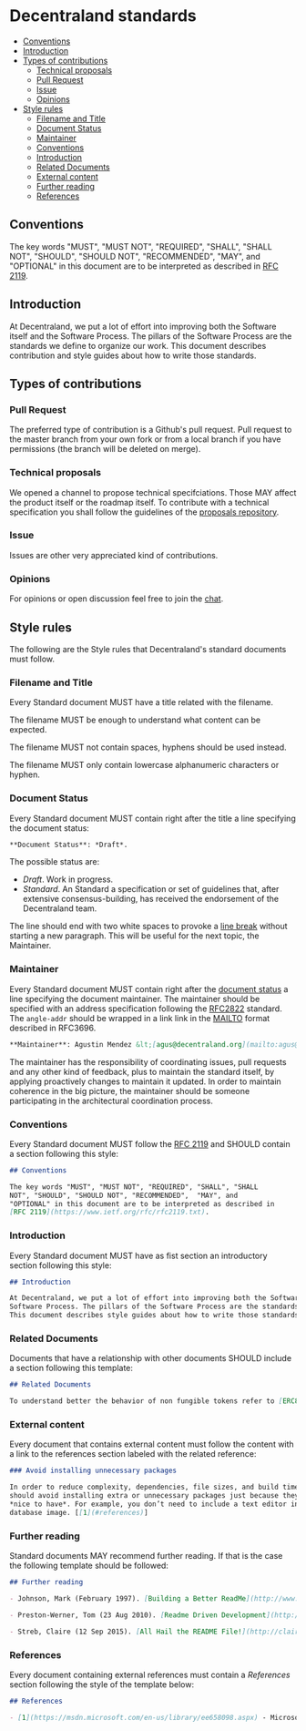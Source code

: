 # Decentraland standards

* [Conventions](#conventions)
* [Introduction](#introduction)
* [Types of contributions](#types-of-contributions)
  * [Technical proposals](#technical-proposals)
  * [Pull Request](#types-of-contributions)
  * [Issue](#issue)
  * [Opinions](#opinions)
* [Style rules](#style-rules)
  * [Filename and Title](#filename-and-title)
  * [Document Status](#document-status)
  * [Maintainer](#maintainer)
  * [Conventions](#conventions)
  * [Introduction](#introduction)
  * [Related Documents](#related-documents)
  * [External content](#external-content)
  * [Further reading](#further-reading)
  * [References](#references)

## Conventions

The key words "MUST", "MUST NOT", "REQUIRED", "SHALL", "SHALL
NOT", "SHOULD", "SHOULD NOT", "RECOMMENDED",  "MAY", and
"OPTIONAL" in this document are to be interpreted as described in
[RFC 2119](https://www.ietf.org/rfc/rfc2119.txt).

## Introduction

At Decentraland, we put a lot of effort into improving both the Software itself and the
Software Process. The pillars of the Software Process are the standards we define to organize our work.
This document describes contribution and style guides about how to write those standards.

## Types of contributions

### Pull Request

The preferred type of contribution is a Github's pull request. Pull request to the master branch from your own fork or from a local branch if you have permissions (the branch will be deleted on merge).

### Technical proposals

We opened a channel to propose technical specifciations. Those MAY affect the product itself or the roadmap itself.
To contribute with a technical specification you shall follow the guidelines of the [proposals repository](https://github.com/decentraland/proposals).

### Issue

Issues are other very appreciated kind of contributions.

### Opinions

For opinions or open discussion feel free to join the [chat](https://chat.decentraland.org).

## Style rules

The following are the Style rules that Decentraland's standard documents must follow.

### Filename and Title

Every Standard document MUST have a title related with the
filename.

The filename MUST be enough to understand what content can be expected.

The filename MUST not contain spaces, hyphens should be used instead.

The filename MUST only contain lowercase alphanumeric characters or hyphen.

### Document Status

Every Standard document MUST contain right after the title
a line specifying the document status:

```markdown
**Document Status**: *Draft*.  
```
The possible status are:

- *Draft*. Work in progress.
- *Standard*. An Standard a specification or set of guidelines that, after extensive consensus-building, has received the endorsement of the Decentraland team.

The line should end with two white spaces to provoke a [line break](http://markdown-guide.readthedocs.io/en/latest/basics.html#line-return) without starting a new paragraph. This will be useful for the next topic, the Maintainer.

### Maintainer

Every Standard document MUST contain right after the [document status](#document-status) a line specifying the document maintainer.
The maintainer should be specified with an address specification following the [RFC2822](https://tools.ietf.org/html/rfc2822#section-3.4) standard.
The `angle-addr` should be wrapped in a link link in the [MAILTO](https://tools.ietf.org/html/rfc3696#section-4.3) format described in RFC3696.

```markdown
**Maintainer**: Agustin Mendez &lt;[agus@decentraland.org](mailto:agus@decentraland.org)&gt;.
```

The maintainer has the responsibility of coordinating issues, pull requests and any other kind
of feedback, plus to maintain the standard itself, by applying proactively changes to maintain it updated.
In order to maintain coherence in the big picture, the maintainer should be someone participating
in the architectural coordination process.

### Conventions

Every Standard document MUST follow the [RFC 2119](https://www.ietf.org/rfc/rfc2119.txt) and SHOULD contain a section following this style:

```markdown
## Conventions

The key words "MUST", "MUST NOT", "REQUIRED", "SHALL", "SHALL
NOT", "SHOULD", "SHOULD NOT", "RECOMMENDED",  "MAY", and
"OPTIONAL" in this document are to be interpreted as described in
[RFC 2119](https://www.ietf.org/rfc/rfc2119.txt).
```

### Introduction

Every Standard document MUST have as fist section an introductory section following this style:

```markdown
## Introduction

At Decentraland, we put a lot of effort into improving both the Software itself and the
Software Process. The pillars of the Software Process are the standards we define to organize our work.
This document describes style guides about how to write those standards.
```

### Related Documents

Documents that have a relationship with other documents SHOULD include a section following this template:

```markdown
## Related Documents

To understand better the behavior of non fungible tokens refer to [ERC821](https://github.com/decentraland/erc821) documentation.
```

### External content

Every document that contains external content must follow the content with a link to the references section labeled with the related reference:

```markdown
### Avoid installing unnecessary packages

In order to reduce complexity, dependencies, file sizes, and build times, you
should avoid installing extra or unnecessary packages just because they might be
*nice to have*. For example, you don’t need to include a text editor in a
database image. [[1](#references)]
```

### Further reading

Standard documents MAY recommend further reading. If that is the case the following template
should be followed:

```markdown
## Further reading

- Johnson, Mark (February 1997). [Building a Better ReadMe](http://www.ingentaconnect.com/content/stc/tc/1997/00000044/00000001/art00004). Technical Communication. Society for Technical Communication.

- Preston-Werner, Tom (23 Aug 2010). [Readme Driven Development](http://tom.preston-werner.com/2010/08/23/readme-driven-development.html). Tom Preston-Werner's personal blog.

- Streb, Claire (12 Sep 2015). [All Hail the README File!](http://clairenstreb.blogspot.com/2015/09/all-hail-readme-file.html). Claire N Streb - Expert Remote Senior Software Engineer's personal blog.
```

### References

Every document containing external references must contain a *References* section following the style of the template below:

```markdown
## References

- [1](https://msdn.microsoft.com/en-us/library/ee658098.aspx) - Microsoft, What is Software Architecture?.
```
